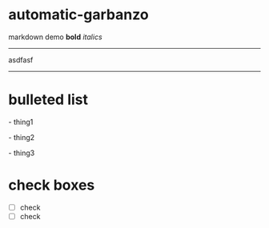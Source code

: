 # automatic-garbanzo

markdown demo **bold** *italics*

------------------------------------------------------------------------

asdfasf

------------------------------------------------------------------------

# bulleted list

\- thing1

\- thing2

\- thing3

# check boxes

-   [ ] check
-   [ ] check
